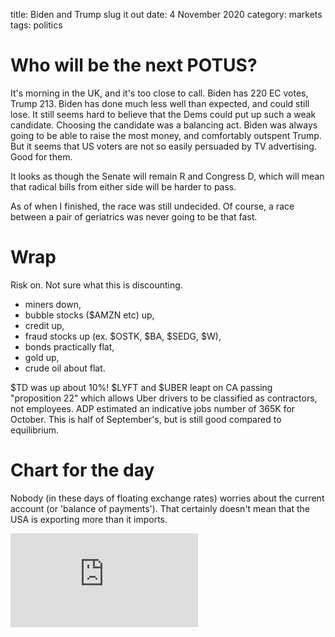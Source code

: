 title: Biden and Trump slug it out
date: 4 November 2020
category: markets
tags: politics


# Who will be the next POTUS?

It's morning in the UK, and it's too close to call. Biden has 220 EC votes, Trump 213. 
Biden has done much less well than expected, and could still lose.
It still seems hard to believe that the Dems could put up such a weak candidate.
Choosing the candidate was a balancing act. Biden was always going to be able to raise the most money,
and comfortably outspent Trump. 
But it seems that US voters are not so easily persuaded by TV advertising. 
Good for them.

It looks as though the Senate will remain R and Congress D, which will mean that radical bills from either side will be harder to pass.

As of when I finished, the race was still undecided. Of course, a race between a pair of geriatrics was never going to be that fast.

# Wrap

Risk on. Not sure what this is discounting. 
* miners down,
* bubble stocks ($AMZN etc) up,
* credit up,
* fraud stocks up (ex. $OSTK, $BA, $SEDG, $W),
* bonds practically flat,
* gold up,
* crude oil about flat.

$TD was up about 10%!
$LYFT and $UBER leapt on CA passing "proposition 22" which allows Uber drivers to be classified as contractors, not employees.
ADP estimated an indicative jobs number of 365K  for October. This is half of September's, but is still good compared to equilibrium.


# Chart for the day

Nobody (in these days of floating exchange rates) worries about the current account (or 'balance of payments'). That certainly doesn't mean that the USA is exporting more than it imports.

<div class="embed-container"><iframe src="https://fred.stlouisfed.org/graph/graph-landing.php?g=wTXo&width=670&height=475" scrolling="no" frameborder="0" style="overflow:hidden;" allowTransparency="true" loading="lazy"></iframe></div><script src="https://fred.stlouisfed.org/graph/js/embed.js" type="text/javascript"></script>
